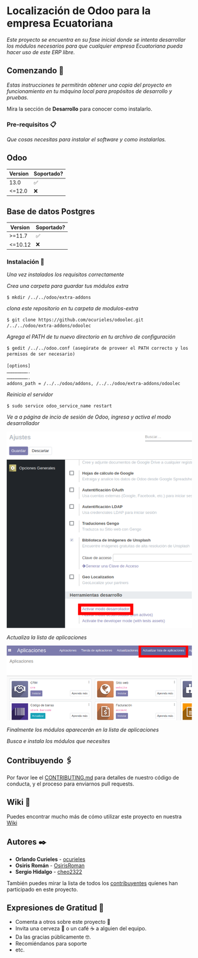 # Localización de Odoo para la empresa Ecuatoriana

_Este proyecto se encuentra en su fase inicial donde se intenta desarrollar los módulos necesarios para que cualquier empresa Ecuatoriana pueda hacer uso de este ERP libre._

## Comenzando 🚀

_Estas instrucciones te permitirán obtener una copia del proyecto en funcionamiento en tu máquina local para propósitos de desarrollo y pruebas._

Mira la sección de **Desarrollo** para conocer como instalarlo.


### Pre-requisitos 📋

_Que cosas necesitas para instalar el software y como instalarlas._

## Odoo

| Version | Soportado?         |
| ------- | ------------------ |
| 13.0    | :white_check_mark: |
| <=12.0  | :x:                |

## Base de datos Postgres

| Version | Soportado?         |
| ------- | ------------------ |
| >=11.7  | :white_check_mark: |
| <=10.12 | :x:                |

### Instalación 🔧

_Una vez instalados los requisitos correctamente_

_Crea una carpeta para guardar tus módulos extra_

```
$ mkdir /../../odoo/extra-addons
```

_clona este repositorio en tu carpeta de modulos-extra_

```
$ git clone https://github.com/ocurieles/odoolec.git /../../odoo/extra-addons/odoolec
```

_Agrega el PATH de tu nuevo directorio en tu archivo de configuración_

```
$ gedit /../../odoo.conf (asegúrate de proveer el PATH correcto y los permisos de ser necesario)

[options]
…………………….
…………………….
addons_path = /../../odoo/addons, /../../odoo/extra-addons/odoolec
```

_Reinicia el servidor_

```
$ sudo service odoo_service_name restart
```

_Ve a a página de incio de sesión de Odoo, ingresa y activa el modo desarrollador_

![](images/ActivarModoDesarrollador.png)

_Actualiza la lista de aplicaciones_

![](images/ActualizarListaDeApps.png)

_Finalmente los módulos aparecerán en la lista de aplicaciones_

_Busca e instala los módulos que necesites_

## Contribuyendo 🖇️

Por favor lee el [CONTRIBUTING.md](https://github.com/ocurieles/odoolec.git/Contributing.md) para detalles de nuestro código de conducta, y el proceso para enviarnos pull requests.

## Wiki 📖

Puedes encontrar mucho más de cómo utilizar este proyecto en nuestra [Wiki](https://github.com/ocurieles/odoolec.git/wiki)
## Autores ✒️


* **Orlando Curieles** - [ocurieles](https://github.com/ocurieles)
* **Osiris Román** - [OsirisRoman](https://github.com/OsirisRoman)
* **Sergio Hidalgo** - [cheo2322](https://github.com/cheo2322)

También puedes mirar la lista de todos los [contribuyentes](https://github.com/ocurieles/odoolec/contributors) quíenes han participado en este proyecto. 

## Expresiones de Gratitud 🎁

* Comenta a otros sobre este proyecto 📢
* Invita una cerveza 🍺 o un café ☕ a alguien del equipo. 
* Da las gracias públicamente 🤓.
* Recomiéndanos para soporte
* etc.
